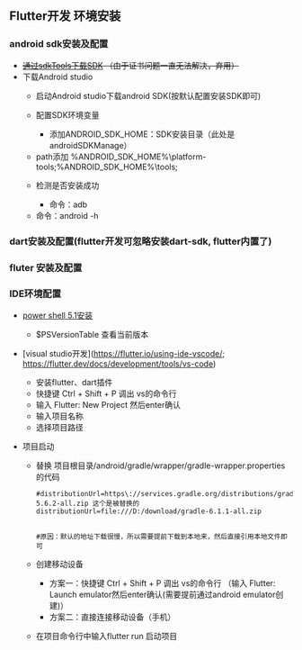 ## Flutter开发 环境安装

### android sdk安装及配置

   + ~~[通过sdkTools下载SDK](https://www.jianshu.com/p/c3ec3cdc77b3,https://www.androiddevtools.cn/,https://www.cnblogs.com/huckleberry/p/12323901.html) （由于证书问题一直无法解决，弃用）~~
+ 下载Android studio
   + 启动Android studio下载android SDK(按默认配置安装SDK即可)

   + 配置SDK环境变量

     - 添加ANDROID_SDK_HOME：SDK安装目录（此处是androidSDKManage）
  - path添加 %ANDROID_SDK_HOME%\platform-tools;%ANDROID_SDK_HOME%\tools; 
   + 检测是否安装成功

     - 命令：adb
  - 命令：android -h
   
### dart安装及配置(flutter开发可忽略安装dart-sdk, flutter内置了)

### fluter 安装及配置

### IDE环境配置

   + [power shell 5.1安装](https://docs.microsoft.com/zh-cn/powershell/scripting/windows-powershell/wmf/setup/install-configure?view=powershell-7)
     
     -  $PSVersionTable 查看当前版本
   + [visual studio开发](https://flutter.io/using-ide-vscode/; https://flutter.dev/docs/development/tools/vs-code)
     - 安装flutter、dart插件
     - 快捷键 Ctrl + Shift + P 调出 vs的命令行
     - 输入 Flutter: New Project 然后enter确认
     - 输入项目名称
     - 选择项目路径
     
   + 项目启动
   
     - 替换 项目根目录/android/gradle/wrapper/gradle-wrapper.properties的代码
   
       ```properties
       #distributionUrl=https\://services.gradle.org/distributions/gradle-5.6.2-all.zip 这个是被替换的
       distributionUrl=file:///D:/download/gradle-6.1.1-all.zip
       
       
       #原因：默认的地址下载很慢，所以需要提前下载到本地来，然后直接引用本地文件即可
       ```
   
     - 创建移动设备
   
       + 方案一：快捷键 Ctrl + Shift + P 调出 vs的命令行 （输入 Flutter: Launch emulator然后enter确认(需要提前通过android emulator创建)）
       + 方案二：直接连接移动设备（手机）
   
     - 在项目命令行中输入flutter run 启动项目
